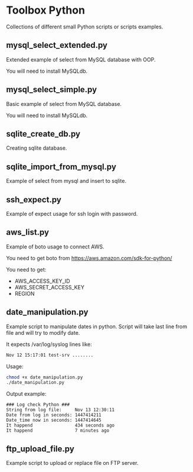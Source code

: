 # Toolbox Python

Collections of different small Python scripts or scripts examples.

## mysql_select_extended.py

Extended example of select from MySQL database with OOP.

You will need to install MySQLdb.

## mysql_select_simple.py

Basic example of select from MySQL database.

You will need to install MySQLdb.

## sqlite_create_db.py

Creating sqlite database.

## sqlite_import_from_mysql.py

Example of select from mysql and insert to sqlite.

## ssh_expect.py

Example of expect usage for ssh login with password.

## aws_list.py

Example of boto usage to connect AWS.

You need to get boto from https://aws.amazon.com/sdk-for-python/

You need to get:

- AWS_ACCESS_KEY_ID
- AWS_SECRET_ACCESS_KEY
- REGION

## date_manipulation.py

Example script to manipulate dates in python. Script will take last line from file and will try to modify date.

It expects /var/log/syslog lines like:

```bash
Nov 12 15:17:01 test-srv ........
```

Usage:
```bash
chmod +x date_manipulation.py
./date_manipulation.py
```

Output example:
```
### Log check Python ###
String from log file:     Nov 13 12:30:11
Date from log in seconds: 1447414211
Date_time now in seconds: 1447414645
It happend                434 seconds ago
It happend                7 minutes ago
```

## ftp_upload_file.py

Example script to upload or replace file on FTP server.
